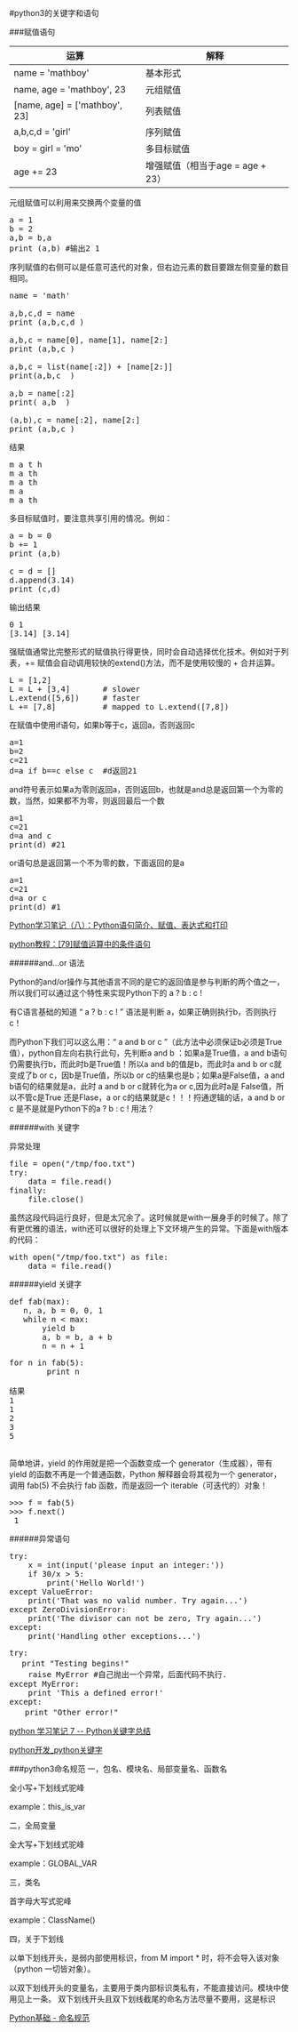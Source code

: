 #python3的关键字和语句


###赋值语句


运算|解释
---|---
name = 'mathboy'|基本形式
name, age = 'mathboy', 23|元组赋值
[name, age] = ['mathboy', 23]|列表赋值
a,b,c,d = 'girl'|序列赋值
boy = girl = 'mo'|多目标赋值
age += 23|增强赋值（相当于age = age + 23）

元组赋值可以利用来交换两个变量的值
<pre>
a = 1  
b = 2  
a,b = b,a  
print (a,b) #输出2 1  
</pre>

序列赋值的右侧可以是任意可迭代的对象，但右边元素的数目要跟左侧变量的数目相同。
<pre>
name = 'math'  
  
a,b,c,d = name  
print (a,b,c,d )
  
a,b,c = name[0], name[1], name[2:]  
print (a,b,c )
  
a,b,c = list(name[:2]) + [name[2:]]  
print(a,b,c  )
  
a,b = name[:2]  
print( a,b  )
  
(a,b),c = name[:2], name[2:]  
print (a,b,c )
</pre>
结果
<pre>
m a t h
m a th
m a th
m a
m a th
</pre>

多目标赋值时，要注意共享引用的情况。例如：
<pre>
a = b = 0  
b += 1  
print (a,b)
  
c = d = []  
d.append(3.14)  
print (c,d)
</pre>
输出结果
<pre>
0 1  
[3.14] [3.14]  
</pre>

强赋值通常比完整形式的赋值执行得更快，同时会自动选择优化技术。例如对于列表，+= 赋值会自动调用较快的extend()方法，而不是使用较慢的 + 合并运算。
<pre>
L = [1,2]  
L = L + [3,4]       # slower  
L.extend([5,6])     # faster  
L += [7,8]          # mapped to L.extend([7,8])  
</pre>


在赋值中使用if语句，如果b等于c，返回a，否则返回c
<pre>
a=1
b=2
c=21
d=a if b==c else c  #d返回21
</pre>

and符号表示如果a为零则返回a，否则返回b，也就是and总是返回第一个为零的数，当然，如果都不为零，则返回最后一个数
<pre>
a=1
c=21
d=a and c
print(d) #21
</pre>

or语句总是返回第一个不为零的数，下面返回的是a
<pre>
a=1
c=21
d=a or c
print(d) #1
</pre>


[Python学习笔记（八）：Python语句简介、赋值、表达式和打印](http://blog.csdn.net/mathboylinlin/article/details/9380567)

[python教程：[79]赋值运算中的条件语句](http://jingyan.baidu.com/article/b87fe19ebbb7f85218356891.html)


######and...or 语法


Python的and/or操作与其他语言不同的是它的返回值是参与判断的两个值之一，所以我们可以通过这个特性来实现Python下的 a ? b : c !

有C语言基础的知道 “ a ? b : c ! ” 语法是判断 a，如果正确则执行b，否则执行 c！

而Python下我们可以这么用：“ a and b or c ”（此方法中必须保证b必须是True值），python自左向右执行此句，先判断a and b ：如果a是True值，a and b语句仍需要执行b，而此时b是True值！所以a and b的值是b，而此时a and b or c就变成了b or c，因b是True值，所以b or c的结果也是b；如果a是False值，a and b语句的结果就是a，此时 a and b or c就转化为a or c,因为此时a是 False值，所以不管c是True 还是Flase，a or c的结果就是c！！！捋通逻辑的话，a and b or c 是不是就是Python下的a ? b : c ! 用法？

######with 关键字   

异常处理
<pre>
file = open("/tmp/foo.txt")  
try:  
    data = file.read()  
finally:  
    file.close()  
</pre>


虽然这段代码运行良好，但是太冗余了。这时候就是with一展身手的时候了。除了有更优雅的语法，with还可以很好的处理上下文环境产生的异常。下面是with版本的代码：
<pre>
with open("/tmp/foo.txt") as file:  
    data = file.read()  
</pre>


######yield 关键字   
<pre>
def fab(max):   
   n, a, b = 0, 0, 1   
   while n < max:   
       yield b   
       a, b = b, a + b   
       n = n + 1   
</pre>

<pre>
for n in fab(5):   
        print n   

结果
1   
1   
2   
3   
5

</pre>
简单地讲，yield 的作用就是把一个函数变成一个 generator（生成器），带有 yield 的函数不再是一个普通函数，Python 解释器会将其视为一个 generator，调用 fab(5) 不会执行 fab 函数，而是返回一个 iterable（可迭代的）对象！

<pre>
>>> f = fab(5)   
>>> f.next()   
 1
</pre>

######异常语句
<pre>
try:
    x = int(input('please input an integer:'))
    if 30/x > 5:
        print('Hello World!')
except ValueError:
    print('That was no valid number. Try again...')
except ZeroDivisionError:
    print('The divisor can not be zero, Try again...')
except:
    print('Handling other exceptions...')
</pre>

<pre>
try:
　 print "Testing begins!"
    raise MyError #自己抛出一个异常，后面代码不执行.
except MyError:
    print 'This a defined error!'
except:
　　print "Other error!"
</pre>
[python 学习笔记 7 -- Python关键字总结](http://blog.csdn.net/longerzone/article/details/17607011)

[python开发_python关键字](http://www.cnblogs.com/hongten/p/hongten_python_keywords.html)

###python3命名规范
一，包名、模块名、局部变量名、函数名

全小写+下划线式驼峰

example：this_is_var

二，全局变量

全大写+下划线式驼峰

example：GLOBAL_VAR

三，类名

首字母大写式驼峰

example：ClassName()

四，关于下划线

以单下划线开头，是弱内部使用标识，from M import * 时，将不会导入该对象（python 一切皆对象）。

以双下划线开头的变量名，主要用于类内部标识类私有，不能直接访问。模块中使用见上一条。
双下划线开头且双下划线截尾的命名方法尽量不要用，这是标识


[Python基础 - 命名规范](http://www.pythontab.com/html/2013/pythonjichu_0613/441.html)